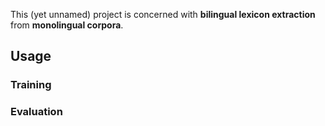 This (yet unnamed) project is concerned with **bilingual lexicon extraction**
from **monolingual corpora**.

## Usage

### Training

### Evaluation
